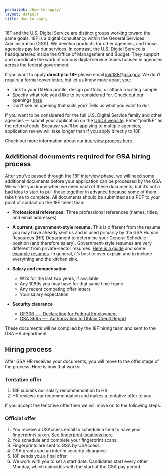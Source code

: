 ```yaml
---
permalink: /how-to-apply/
layout: default
title: How to apply
---
```


18F and the U.S. Digital Service are distinct groups working toward the same goals. 18F is a digital consultancy within the General Services Administration (GSA). We develop products for other agencies, and those agencies pay for our services. In contrast, the U.S. Digital Service is headquartered inside the Office of Management and Budget. They support and coordinate the work of various digital service teams housed in agencies across the federal government.

If you want to apply <b>directly to 18F</b> please email join18F@gsa.gov. We don’t require a formal cover letter, but let us know more about you:

* Link to your GitHub profile, design portfolio, or attach a writing sample
* Specify what role you’d like to be considered for. Check out our openings [here](https://pages.18f.gov/joining-18f/who-we-are-hiring/)
* Don't see an opening that suits you? Tells us what you want to do!

If you want to be considered for the full U.S. Digital Service family and other agencies — submit your application on the [USDS website](https://www.whitehouse.gov/digital/united-states-digital-service/apply). Enter "join18F" as the referral code. Because you’ll be applying to multiple agencies, application review will take longer than if you apply directly to 18F.

Check out more information about our [interview process here](/joining-18f/interview-process).

## Additional documents required for GSA hiring process

After you’ve passed through the 18F [interview
phase](https://pages.18f.gov/joining-18f/interview-process/), we will
need some additional documents before your application can be processed
by the GSA. We will let you know when we need each of these documents,
but it’s not a bad idea to start to pull these together in advance
because some of them take time to complete. All documents should be
submitted as a PDF to your point of contact on the 18F talent team.

-   **Professional references:** Three professional references (names, titles, and email addresses).
-   **A current, government-style resume:** This is different from the resume you may have already sent us and is used primarily by the GSA Human Resources (HR) Department to determine your General Schedule position (and therefore salary). Government-style resumes are very different from private-sector resumes. [Here is a guide](http://gogovernment.org/how_to_apply/write_your_federal_resume/create_your_resume.php) and some [example](http://www.fda.gov/downloads/AboutFDA/WorkingatFDA/UCM279014.pdf) [resumes](http://www.jobs.irs.gov/downloads/ResumeTips.pdf). In general, it’s best to over explain and to include everything and the kitchen sink.

-   **Salary and compensation**
    -   W2s for the last two years, if available
    -   Any 1099s you may have for that same time frame
    -   Any recent competing offer letters
    -   Your salary expectation

-   **Security clearance**
    -   [OF306 —- Declaration for Federal Employment](https://www.opm.gov/Forms/pdf_fill/of0306.pdf)
    -   [GSA 3665 —- Authorization to Obtain Credit Report](http://www.gsa.gov/portal/getFormFormatPortalData.action?mediaId=29769)

These documents will be complied by the 18F hiring team and sent to the
GSA HR department.

## Hiring process

After GSA HR receives your documents, you will move to the offer stage
of the process. Here is how that works:

### Tentative offer

1.  18F submits our salary recommendation to HR.
2.  HR reviews our recommendation and makes a tentative offer to you.

If you accept the tentative offer then we will move on to the following
steps.

### Official offer

1.  You receive a USAccess email to schedule a time to have your fingerprints taken. [See fingerprint locations here](http://www.fedidcard.gov/centerlocator.aspx).
2.  You schedule and complete your fingerprint scans.
3.  Fingerprints are sent to GSA by USAccess.
4.  GSA grants you an interim security clearance.
5.  18F sends you a final offer.
6.  We work with you to set a start date. Candidates start every other Monday, which coincides with the start of the GSA pay period.
